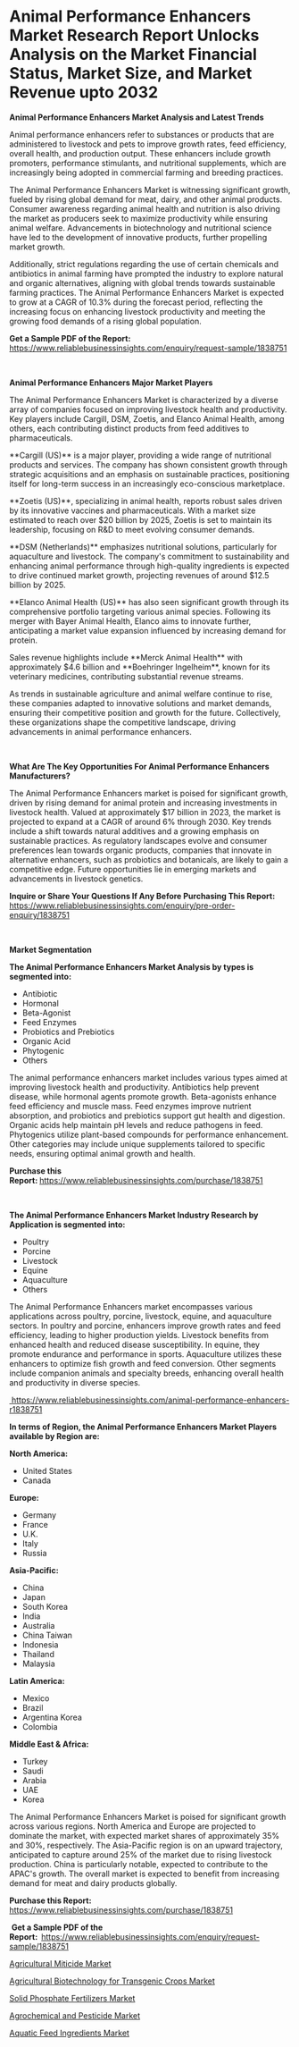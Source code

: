 <p><h1>Animal Performance Enhancers Market Research Report Unlocks Analysis on the Market Financial Status, Market Size, and Market Revenue upto 2032</h1></p><p><strong>Animal Performance Enhancers Market Analysis and Latest Trends</strong></p>
<p><p>Animal performance enhancers refer to substances or products that are administered to livestock and pets to improve growth rates, feed efficiency, overall health, and production output. These enhancers include growth promoters, performance stimulants, and nutritional supplements, which are increasingly being adopted in commercial farming and breeding practices.</p><p>The Animal Performance Enhancers Market is witnessing significant growth, fueled by rising global demand for meat, dairy, and other animal products. Consumer awareness regarding animal health and nutrition is also driving the market as producers seek to maximize productivity while ensuring animal welfare. Advancements in biotechnology and nutritional science have led to the development of innovative products, further propelling market growth.</p><p>Additionally, strict regulations regarding the use of certain chemicals and antibiotics in animal farming have prompted the industry to explore natural and organic alternatives, aligning with global trends towards sustainable farming practices. The Animal Performance Enhancers Market is expected to grow at a CAGR of 10.3% during the forecast period, reflecting the increasing focus on enhancing livestock productivity and meeting the growing food demands of a rising global population.</p></p>
<p><strong>Get a Sample PDF of the Report:&nbsp;</strong> <a href="https://www.reliablebusinessinsights.com/enquiry/request-sample/1838751?utm_campaign=62&utm_medium=2&utm_source=Github&utm_content=ia&utm_term=30032025&utm_id=animal-performance-enhancers">https://www.reliablebusinessinsights.com/enquiry/request-sample/1838751</a></p>
<p>&nbsp;</p>
<p><strong>Animal Performance Enhancers Major Market Players</strong></p>
<p><p>The Animal Performance Enhancers Market is characterized by a diverse array of companies focused on improving livestock health and productivity. Key players include Cargill, DSM, Zoetis, and Elanco Animal Health, among others, each contributing distinct products from feed additives to pharmaceuticals.</p><p>**Cargill (US)** is a major player, providing a wide range of nutritional products and services. The company has shown consistent growth through strategic acquisitions and an emphasis on sustainable practices, positioning itself for long-term success in an increasingly eco-conscious marketplace.</p><p>**Zoetis (US)**, specializing in animal health, reports robust sales driven by its innovative vaccines and pharmaceuticals. With a market size estimated to reach over $20 billion by 2025, Zoetis is set to maintain its leadership, focusing on R&D to meet evolving consumer demands.</p><p>**DSM (Netherlands)** emphasizes nutritional solutions, particularly for aquaculture and livestock. The company's commitment to sustainability and enhancing animal performance through high-quality ingredients is expected to drive continued market growth, projecting revenues of around $12.5 billion by 2025.</p><p>**Elanco Animal Health (US)** has also seen significant growth through its comprehensive portfolio targeting various animal species. Following its merger with Bayer Animal Health, Elanco aims to innovate further, anticipating a market value expansion influenced by increasing demand for protein.</p><p>Sales revenue highlights include **Merck Animal Health** with approximately $4.6 billion and **Boehringer Ingelheim**, known for its veterinary medicines, contributing substantial revenue streams.</p><p>As trends in sustainable agriculture and animal welfare continue to rise, these companies adapted to innovative solutions and market demands, ensuring their competitive position and growth for the future. Collectively, these organizations shape the competitive landscape, driving advancements in animal performance enhancers.</p></p>
<p>&nbsp;</p>
<p><strong>What Are The Key Opportunities For Animal Performance Enhancers Manufacturers?</strong></p>
<p><p>The Animal Performance Enhancers market is poised for significant growth, driven by rising demand for animal protein and increasing investments in livestock health. Valued at approximately $17 billion in 2023, the market is projected to expand at a CAGR of around 6% through 2030. Key trends include a shift towards natural additives and a growing emphasis on sustainable practices. As regulatory landscapes evolve and consumer preferences lean towards organic products, companies that innovate in alternative enhancers, such as probiotics and botanicals, are likely to gain a competitive edge. Future opportunities lie in emerging markets and advancements in livestock genetics.</p></p>
<p><strong>Inquire or Share Your Questions If Any Before Purchasing This Report:</strong> <a href="https://www.reliablebusinessinsights.com/enquiry/pre-order-enquiry/1838751?utm_campaign=62&utm_medium=2&utm_source=Github&utm_content=ia&utm_term=30032025&utm_id=animal-performance-enhancers">https://www.reliablebusinessinsights.com/enquiry/pre-order-enquiry/1838751</a></p>
<p>&nbsp;</p>
<p><strong>Market Segmentation</strong></p>
<p><strong>The Animal Performance Enhancers Market Analysis by types is segmented into:</strong></p>
<p><ul><li>Antibiotic</li><li>Hormonal</li><li>Beta-Agonist</li><li>Feed Enzymes</li><li>Probiotics and Prebiotics</li><li>Organic Acid</li><li>Phytogenic</li><li>Others</li></ul></p>
<p><p>The animal performance enhancers market includes various types aimed at improving livestock health and productivity. Antibiotics help prevent disease, while hormonal agents promote growth. Beta-agonists enhance feed efficiency and muscle mass. Feed enzymes improve nutrient absorption, and probiotics and prebiotics support gut health and digestion. Organic acids help maintain pH levels and reduce pathogens in feed. Phytogenics utilize plant-based compounds for performance enhancement. Other categories may include unique supplements tailored to specific needs, ensuring optimal animal growth and health.</p></p>
<p><strong>Purchase this Report:&nbsp;</strong><a href="https://www.reliablebusinessinsights.com/purchase/1838751?utm_campaign=62&utm_medium=2&utm_source=Github&utm_content=ia&utm_term=30032025&utm_id=animal-performance-enhancers">https://www.reliablebusinessinsights.com/purchase/1838751</a></p>
<p>&nbsp;</p>
<p><strong>The Animal Performance Enhancers Market Industry Research by Application is segmented into:</strong></p>
<p><ul><li>Poultry</li><li>Porcine</li><li>Livestock</li><li>Equine</li><li>Aquaculture</li><li>Others</li></ul></p>
<p><p>The Animal Performance Enhancers market encompasses various applications across poultry, porcine, livestock, equine, and aquaculture sectors. In poultry and porcine, enhancers improve growth rates and feed efficiency, leading to higher production yields. Livestock benefits from enhanced health and reduced disease susceptibility. In equine, they promote endurance and performance in sports. Aquaculture utilizes these enhancers to optimize fish growth and feed conversion. Other segments include companion animals and specialty breeds, enhancing overall health and productivity in diverse species.</p></p>
<p><a href="https://www.reliablebusinessinsights.com/animal-performance-enhancers-r1838751?utm_campaign=62&utm_medium=2&utm_source=Github&utm_content=ia&utm_term=30032025&utm_id=animal-performance-enhancers">&nbsp;https://www.reliablebusinessinsights.com/animal-performance-enhancers-r1838751</a></p>
<p><strong>In terms of Region, the Animal Performance Enhancers Market Players available by Region are:</strong></p>
<p>
    <p> <strong> North America: </strong>
        <ul>
            <li>United States</li>
            <li>Canada</li>
        </ul>
        </p> 
    <p> <strong> Europe: </strong>
        <ul>
            <li>Germany</li>
            <li>France</li>
            <li>U.K.</li>
            <li>Italy</li>
            <li>Russia</li>
        </ul>
        </p> 
    <p> <strong> Asia-Pacific: </strong>
        <ul>
            <li>China</li>
            <li>Japan</li>
            <li>South Korea</li>
            <li>India</li>
            <li>Australia</li>
            <li>China Taiwan</li>
            <li>Indonesia</li>
            <li>Thailand</li>
            <li>Malaysia</li>
        </ul>
        </p> 
    <p> <strong> Latin America: </strong>
        <ul>
            <li>Mexico</li>
            <li>Brazil</li>
            <li>Argentina Korea</li>
            <li>Colombia</li>
        </ul>
        </p> 
    <p> <strong> Middle East & Africa: </strong>
        <ul>
            <li>Turkey</li>
            <li>Saudi</li>
            <li>Arabia</li>
            <li>UAE</li>
            <li>Korea</li>
        </ul>
    </p>
    </p>
<p><p>The Animal Performance Enhancers Market is poised for significant growth across various regions. North America and Europe are projected to dominate the market, with expected market shares of approximately 35% and 30%, respectively. The Asia-Pacific region is on an upward trajectory, anticipated to capture around 25% of the market due to rising livestock production. China is particularly notable, expected to contribute to the APAC's growth. The overall market is expected to benefit from increasing demand for meat and dairy products globally.</p></p>
<p><strong>Purchase this Report: </strong><a href="https://www.reliablebusinessinsights.com/purchase/1838751?utm_campaign=62&utm_medium=2&utm_source=Github&utm_content=ia&utm_term=30032025&utm_id=animal-performance-enhancers">https://www.reliablebusinessinsights.com/purchase/1838751</a></p>
<p>&nbsp;<strong>Get a Sample PDF of the Report:&nbsp;&nbsp;</strong><a href="https://www.reliablebusinessinsights.com/enquiry/request-sample/1838751?utm_campaign=62&utm_medium=2&utm_source=Github&utm_content=ia&utm_term=30032025&utm_id=animal-performance-enhancers">https://www.reliablebusinessinsights.com/enquiry/request-sample/1838751</a></p>
<p><strong></strong></p>
<p><p><a href="https://github.com/kitsossadien/Market-Research-Report-List-1/blob/main/agricultural-miticide-market.md?utm_campaign=62&utm_medium=2&utm_source=Github&utm_content=ia&utm_term=30032025&utm_id=animal-performance-enhancers">Agricultural Miticide Market</a></p><p><a href="https://github.com/olesjaquah/Market-Research-Report-List-1/blob/main/agricultural-biotechnology-for-transgenic-crops-market.md?utm_campaign=62&utm_medium=2&utm_source=Github&utm_content=ia&utm_term=30032025&utm_id=animal-performance-enhancers">Agricultural Biotechnology for Transgenic Crops Market</a></p><p><a href="https://github.com/edriceakeime/Market-Research-Report-List-1/blob/main/solid-phosphate-fertilizers-market.md?utm_campaign=62&utm_medium=2&utm_source=Github&utm_content=ia&utm_term=30032025&utm_id=animal-performance-enhancers">Solid Phosphate Fertilizers Market</a></p><p><a href="https://github.com/seppelharjap/Market-Research-Report-List-1/blob/main/agrochemical-and-pesticide-market.md?utm_campaign=62&utm_medium=2&utm_source=Github&utm_content=ia&utm_term=30032025&utm_id=animal-performance-enhancers">Agrochemical and Pesticide Market</a></p><p><a href="https://github.com/fungkychiman/Market-Research-Report-List-1/blob/main/aquatic-feed-ingredients-market.md?utm_campaign=62&utm_medium=2&utm_source=Github&utm_content=ia&utm_term=30032025&utm_id=animal-performance-enhancers">Aquatic Feed Ingredients Market</a></p></p>